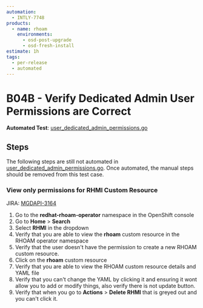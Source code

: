 ```yaml
---
automation:
  - INTLY-7748
products:
  - name: rhoam
    environments:
      - osd-post-upgrade
      - osd-fresh-install
estimate: 1h
tags:
  - per-release
  - automated
---
```


# B04B - Verify Dedicated Admin User Permissions are Correct

**Automated Test**: [user_dedicated_admin_permissions.go](https://github.com/integr8ly/integreatly-operator/blob/master/test/common/user_dedicated_admin_permissions.go)

## Steps

The following steps are still not automated in [user_dedicated_admin_permissions.go](https://github.com/integr8ly/integreatly-operator/blob/master/test/common/user_dedicated_admin_permissions.go). Once automated, the manual steps should be removed from this test case.

### View only permissions for RHMI Custom Resource

JIRA: [MGDAPI-3164](https://issues.redhat.com/browse/MGDAPI-3164)

1. Go to the **redhat-rhoam-operator** namespace in the OpenShift console
2. Go to **Home** > **Search**
3. Select **RHMI** in the dropdown
4. Verify that you are able to view the **rhoam** custom resource in the RHOAM operator namespace
5. Verify that the user doesn't have the permission to create a new RHOAM custom resource.
6. Click on the **rhoam** custom resource
7. Verify that you are able to view the RHOAM custom resource details and YAML file
8. Verify that you can't change the YAML by clicking it and ensuring it wont allow you to add or modify things, also verify there is not update button.
9. Verify that when you go to **Actions** > **Delete RHMI** that is greyed out and you can't click it.
